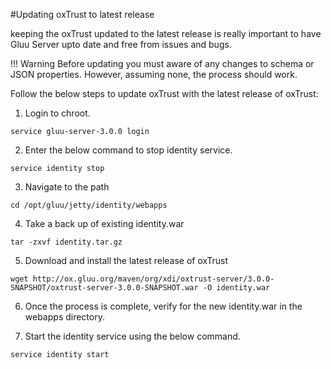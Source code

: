 #Updating oxTrust to latest release

keeping the oxTrust updated to the latest release is really important to have Gluu Server upto date and free from issues and bugs.

!!! Warning
	Before updating you must aware of any changes to schema or JSON properties. However, assuming none, the process should work.
	
Follow the below steps to update oxTrust with the latest release of oxTrust:

1. Login to chroot.

`service gluu-server-3.0.0 login`
	
2. Enter the below command to stop identity service.

`service identity stop`
	
3. Navigate to the path

`cd /opt/gluu/jetty/identity/webapps`
	
4. Take a back up of existing identity.war

`tar -zxvf identity.tar.gz`
	
5. Download and install the latest release of oxTrust

`wget http://ox.gluu.org/maven/org/xdi/oxtrust-server/3.0.0-SNAPSHOT/oxtrust-server-3.0.0-SNAPSHOT.war -O identity.war`
	
6. Once the process is complete, verify for the new identity.war in the webapps directory.

7. Start the identity service using the below command.

`service identity start`